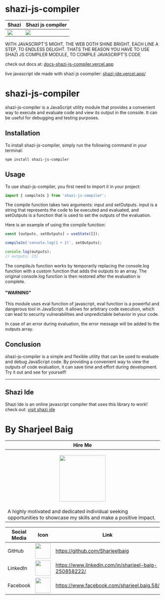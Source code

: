 # shazi-js-compiler
| Shazi | Shazi js compiler |
| --- | --- |
| ![](https://user-images.githubusercontent.com/29815204/216791449-9ed66c18-e000-4d83-a6a5-db25d26d9c56.png) | ![](https://user-images.githubusercontent.com/29815204/216790673-d6cb58bf-4be3-45f2-b7df-d233ad7f1363.gif) |

WITH JAVASCRIPT'S MIGHT, THE WEB DOTH SHINE BRIGHT, EACH LINE A STEP, TO ENDLESS DELIGHT. THATS THE REASON YOU HAVE TO USE SHAZI JS COMPILER MODULE, TO COMPILE JAVASCRIPT'S CODE

check out docs at: [ docs-shazi-js-compiler.vercel.app ](https://docs-shazi-js-compiler.vercel.app)

live javascript ide made with shazi js coompiler: [shazi-ide.vercel.app/](https://shazi-ide.vercel.app/)

# shazi-js-compiler
shazi-js-compiler is a JavaScript utility module that provides a convenient way to execute and evaluate code and view its output in the console. It can be useful for debugging and testing purposes.

## Installation
To install shazi-js-compiler, simply run the following command in your terminal:

```
npm install shazi-js-compiler
```

## Usage
To use shazi-js-compiler, you first need to import it in your project:

```javascript
import { compileJs } from 'shazi-js-compiler';
```

The compile function takes two arguments: input and setOutputs. input is a string that represents the code to be executed and evaluated, and 
setOutputs is a function that is used to set the outputs of the evaluation.

Here is an example of using the compile function:

```javascript
const [outputs, setOutputs] = useState([]);

compileJs('console.log(1 + 2)', setOutputs);

console.log(outputs);
// outputs: [3]
```

The compileJs function works by temporarily replacing the console.log function with a custom function that adds the outputs to an array. The original console.log function is then restored after the evaluation is complete.

#### "WARNING"
This module uses eval function of javascript, eval function is a powerful and dangerous tool in JavaScript. It allows for arbitrary code execution, which can lead to security vulnerabilities and unpredictable behavior in your code.

In case of an error during evaluation, the error message will be added to the outputs array.

## Conclusion
shazi-js-compiler is a simple and flexible utility that can be used to evaluate and debug JavaScript code. By providing a convenient way to view the outputs of code evaluation, it can save time and effort during development. Try it out and see for yourself!
***

## Shazi Ide
Shazi Ide is an online javascript compiler that uses this library to work!
check out: [visit shazi ide](https://shazi-ide.vercel.app/)

# By Sharjeel Baig
| Hire Me |
| --- |
| <p align="center"><img src="https://user-images.githubusercontent.com/29815204/216791900-bb61bfc9-778d-4922-963d-8cbce5245bc4.jpg" height="150" /></p>|
|A highly motivated and dedicated individual seeking opportunities to showcase my skills and make a positive impact.|

| Social Media | Icon | Link |
| --- | --- | --- |
| GitHub | <img src="https://user-images.githubusercontent.com/29815204/216792812-7e5d388a-036e-43ae-8043-709a3df008a4.svg" height="50" /> | https://github.com/Sharjeelbaig |
| LinkedIn | <img src="https://user-images.githubusercontent.com/29815204/216792924-06db8bf3-7fdd-45fe-bbed-a0a3b3697a45.png" height="50" /> | https://www.linkedin.com/in/sharjeel-baig-250858222/ |
| Facebook | <img src="https://user-images.githubusercontent.com/29815204/216792990-ae5b4e93-20d3-49e7-a753-cf42e16f97ed.png" height="50" /> | https://www.facebook.com/sharjeel.baig.58/ |


